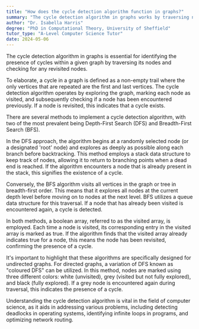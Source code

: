 ```yaml
---
title: "How does the cycle detection algorithm function in graphs?"
summary: "The cycle detection algorithm in graphs works by traversing nodes and checking for revisited nodes."
author: "Dr. Isabella Harris"
degree: "PhD in Computational Theory, University of Sheffield"
tutor_type: "A-Level Computer Science Tutor"
date: 2024-05-06
---
```


The cycle detection algorithm in graphs is essential for identifying the presence of cycles within a given graph by traversing its nodes and checking for any revisited nodes.

To elaborate, a cycle in a graph is defined as a non-empty trail where the only vertices that are repeated are the first and last vertices. The cycle detection algorithm operates by exploring the graph, marking each node as visited, and subsequently checking if a node has been encountered previously. If a node is revisited, this indicates that a cycle exists.

There are several methods to implement a cycle detection algorithm, with two of the most prevalent being Depth-First Search (DFS) and Breadth-First Search (BFS).

In the DFS approach, the algorithm begins at a randomly selected node (or a designated 'root' node) and explores as deeply as possible along each branch before backtracking. This method employs a stack data structure to keep track of nodes, allowing it to return to branching points when a dead end is reached. If the algorithm encounters a node that is already present in the stack, this signifies the existence of a cycle.

Conversely, the BFS algorithm visits all vertices in the graph or tree in breadth-first order. This means that it explores all nodes at the current depth level before moving on to nodes at the next level. BFS utilizes a queue data structure for this traversal. If a node that has already been visited is encountered again, a cycle is detected.

In both methods, a boolean array, referred to as the visited array, is employed. Each time a node is visited, its corresponding entry in the visited array is marked as true. If the algorithm finds that the visited array already indicates true for a node, this means the node has been revisited, confirming the presence of a cycle.

It's important to highlight that these algorithms are specifically designed for undirected graphs. For directed graphs, a variation of DFS known as "coloured DFS" can be utilized. In this method, nodes are marked using three different colors: white (unvisited), grey (visited but not fully explored), and black (fully explored). If a grey node is encountered again during traversal, this indicates the presence of a cycle.

Understanding the cycle detection algorithm is vital in the field of computer science, as it aids in addressing various problems, including detecting deadlocks in operating systems, identifying infinite loops in programs, and optimizing network routing.
    